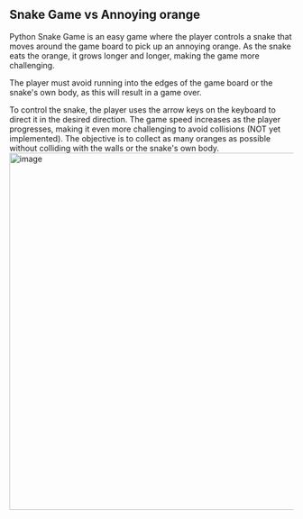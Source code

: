 ## Snake Game vs Annoying orange
Python Snake Game is an easy game where the player controls a snake that moves around the game board to pick up an annoying orange. As the snake eats the orange, it grows longer and longer, making the game more challenging.

The player must avoid running into the edges of the game board or the snake's own body, as this will result in a game over.

To control the snake, the player uses the arrow keys on the keyboard to direct it in the desired direction. The game speed increases as the player progresses, making it even more challenging to avoid collisions (NOT yet implemented). The objective is to collect as many oranges as possible without colliding with the walls or the snake's own body.
<img width="634" alt="image" src="https://user-images.githubusercontent.com/30262973/228114581-a6a41854-3bd6-4b11-ac3f-14c6d58c39fc.png">
